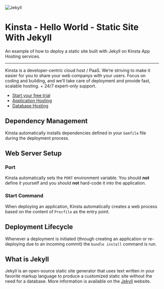 ![Jekyll](https://user-images.githubusercontent.com/2342458/227201223-77cd42ef-ef91-405d-ad46-c491f6dbda27.png)
# Kinsta - Hello World - Static Site With Jekyll

An example of how to deploy a static site built with Jekyll on Kinsta App Hosting services.

---
Kinsta is a developer-centric cloud host / PaaS. We’re striving to make it easier for you to share your web companys with your users. Focus on coding and building, and we’ll take care of deployment and provide fast, scalable hosting. + 24/7 expert-only support.

- [Start your free trial](https://kinsta.com/signup/?product_type=app-db)
- [Application Hosting](https://kinsta.com/application-hosting)
- [Database Hosting](https://kinsta.com/database-hosting)

## Dependency Management

Kinsta automatically installs dependencies defined in your `Gemfile` file during the deployment process.

## Web Server Setup

### Port

Kinsta automatically sets the `PORT` environment variable. You should **not** define it yourself and you should **not** hard-code it into the application.

### Start Command

When deploying an application, Kinsta automatically creates a web process based on the content of `Procfile` as the entry point.

## Deployment Lifecycle

Whenever a deployment is initiated (through creating an application or re-deploying due to an incoming commit) the `bundle install` command is run.

## What is Jekyll
Jekyll is an open-source static site generator that uses text written in your favorite markup language to produce a customized static site without the need for a database. More information is available on the [Jekyll](https://jekyllrb.com/) website.

